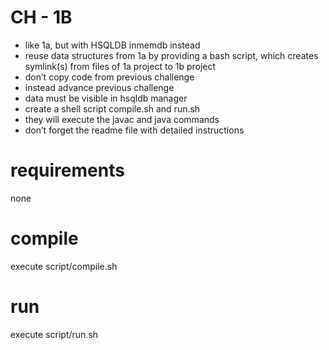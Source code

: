 # CH - 1B
* like 1a, but with HSQLDB inmemdb instead
* reuse data structures from 1a by providing a bash script, which creates symlink(s) from files of 1a project to 1b project
* don’t copy code from previous challenge
* instead advance previous challenge
* data must be visible in hsqldb manager
* create a shell script compile.sh and run.sh
* they will execute the javac and java commands
* don’t forget the readme file with detailed instructions

# requirements
none

# compile
execute script/compile.sh

# run
execute script/run.sh
